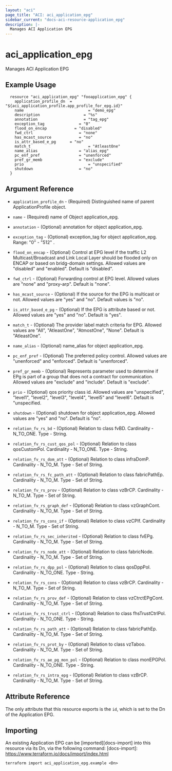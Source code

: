 ```yaml
---
layout: "aci"
page_title: "ACI: aci_application_epg"
sidebar_current: "docs-aci-resource-application_epg"
description: |-
  Manages ACI Application EPG
---
```


# aci_application_epg #
Manages ACI Application EPG

## Example Usage ##

```hcl
  resource "aci_application_epg" "fooapplication_epg" {
    application_profile_dn  = "${aci_application_profile.app_profile_for_epg.id}"
    name  					        = "demo_epg"
    description 			      = "%s"
    annotation  			      = "tag_epg"
    exception_tag 		    	= "0"
    flood_on_encap  	      = "disabled"
    fwd_ctrl  			      	= "none"
    has_mcast_source     		= "no"
    is_attr_based_e_pg     	= "no"
    match_t  				        = "AtleastOne"
    name_alias  		      	= "alias_epg"
    pc_enf_pref  		      	= "unenforced"
    pref_gr_memb  	    		= "exclude"
    prio  				        	= "unspecified"
    shutdown  		      		= "no"
  }
```
## Argument Reference ##
* `application_profile_dn` - (Required) Distinguished name of parent ApplicationProfile object.
* `name` - (Required) name of Object application_epg.
* `annotation` - (Optional) annotation for object application_epg.
* `exception_tag` - (Optional) exception_tag for object application_epg. Range: "0" - "512" .
* `flood_on_encap` - (Optional) Control at EPG level if the traffic L2 Multicast/Broadcast and Link Local Layer should be flooded only on ENCAP or based on bridg-domain settings. Allowed values are "disabled" and "enabled". Default is "disabled".
* `fwd_ctrl` - (Optional) Forwarding control at EPG level. Allowed values are "none" and "proxy-arp". Default is "none".
* `has_mcast_source` - (Optional) If the source for the EPG is multicast or not. Allowed values are "yes" and "no". Default values is "no".
* `is_attr_based_e_pg` - (Optional) If the EPG is attribute based or not. Allowed values are "yes" and "no". Default is "yes".
* `match_t` - (Optional) The provider label match criteria for EPG. Allowed values are "All", "AtleastOne", "AtmostOne", "None". Default is "AtleastOne".
* `name_alias` - (Optional) name_alias for object application_epg.
* `pc_enf_pref` - (Optional) The preferred policy control. Allowed values are "unenforced" and "enforced". Default is "unenforced".
* `pref_gr_memb` - (Optional) Represents parameter used to determine if EPg is part of a group that does not a contract for communication. Allowed values are "exclude" and "include". Default is "exclude".
* `prio` - (Optional) qos priority class id. Allowed values are "unspecified", "level1", "level2", "level3", "level4", "level5" and "level6". Default is "unspecified.
* `shutdown` - (Optional) shutdown for object application_epg. Allowed values are "yes" and "no". Default is "no".

* `relation_fv_rs_bd` - (Optional) Relation to class fvBD. Cardinality - N_TO_ONE. Type - String.
                
* `relation_fv_rs_cust_qos_pol` - (Optional) Relation to class qosCustomPol. Cardinality - N_TO_ONE. Type - String.
                
* `relation_fv_rs_dom_att` - (Optional) Relation to class infraDomP. Cardinality - N_TO_M. Type - Set of String.
                
* `relation_fv_rs_fc_path_att` - (Optional) Relation to class fabricPathEp. Cardinality - N_TO_M. Type - Set of String.
                
* `relation_fv_rs_prov` - (Optional) Relation to class vzBrCP. Cardinality - N_TO_M. Type - Set of String.
                
* `relation_fv_rs_graph_def` - (Optional) Relation to class vzGraphCont. Cardinality - N_TO_M. Type - Set of String.
                
* `relation_fv_rs_cons_if` - (Optional) Relation to class vzCPIf. Cardinality - N_TO_M. Type - Set of String.
                
* `relation_fv_rs_sec_inherited` - (Optional) Relation to class fvEPg. Cardinality - N_TO_M. Type - Set of String.
                
* `relation_fv_rs_node_att` - (Optional) Relation to class fabricNode. Cardinality - N_TO_M. Type - Set of String.
                
* `relation_fv_rs_dpp_pol` - (Optional) Relation to class qosDppPol. Cardinality - N_TO_ONE. Type - String.
                
* `relation_fv_rs_cons` - (Optional) Relation to class vzBrCP. Cardinality - N_TO_M. Type - Set of String.
                
* `relation_fv_rs_prov_def` - (Optional) Relation to class vzCtrctEPgCont. Cardinality - N_TO_M. Type - Set of String.
                
* `relation_fv_rs_trust_ctrl` - (Optional) Relation to class fhsTrustCtrlPol. Cardinality - N_TO_ONE. Type - String.
                
* `relation_fv_rs_path_att` - (Optional) Relation to class fabricPathEp. Cardinality - N_TO_M. Type - Set of String.
                
* `relation_fv_rs_prot_by` - (Optional) Relation to class vzTaboo. Cardinality - N_TO_M. Type - Set of String.
                
* `relation_fv_rs_ae_pg_mon_pol` - (Optional) Relation to class monEPGPol. Cardinality - N_TO_ONE. Type - String.
                
* `relation_fv_rs_intra_epg` - (Optional) Relation to class vzBrCP. Cardinality - N_TO_M. Type - Set of String.
                


## Attribute Reference

The only attribute that this resource exports is the `id`, which is set to the
Dn of the Application EPG.

## Importing ##

An existing Application EPG can be [imported][docs-import] into this resource via its Dn, via the following command:
[docs-import]: https://www.terraform.io/docs/import/index.html


```
terraform import aci_application_epg.example <Dn>
```